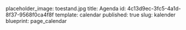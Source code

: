 placeholder_image: toestand.jpg
title: Agenda
id: 4c13d9ec-3fc5-4a1d-8f37-9568f0ca4f8f
template: calendar
published: true
slug: kalender
blueprint: page_calendar
